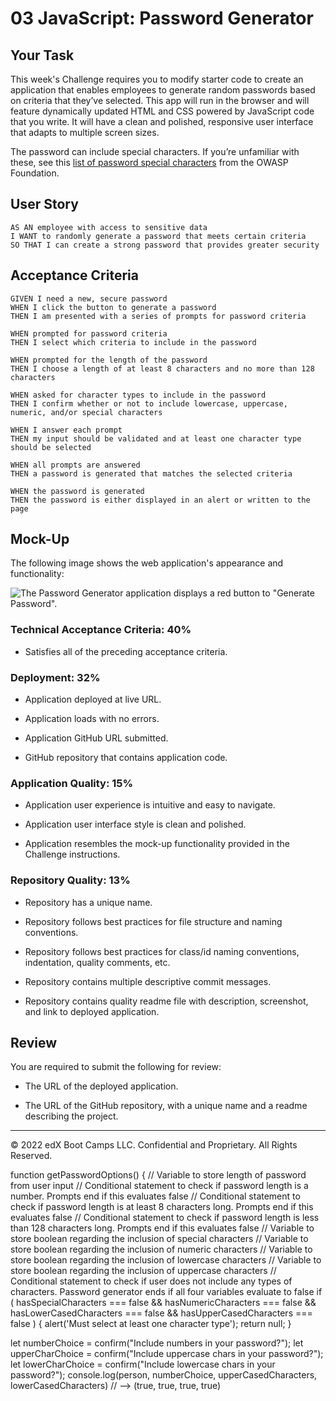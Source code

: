 # 03 JavaScript: Password Generator

## Your Task

This week's Challenge requires you to modify starter code to create an application that enables employees to generate random passwords based on criteria that they’ve selected. This app will run in the browser and will feature dynamically updated HTML and CSS powered by JavaScript code that you write. It will have a clean and polished, responsive user interface that adapts to multiple screen sizes.

The password can include special characters. If you’re unfamiliar with these, see this [list of password special characters](https://www.owasp.org/index.php/Password_special_characters) from the OWASP Foundation.

## User Story

```
AS AN employee with access to sensitive data
I WANT to randomly generate a password that meets certain criteria
SO THAT I can create a strong password that provides greater security
```

## Acceptance Criteria

```
GIVEN I need a new, secure password
WHEN I click the button to generate a password
THEN I am presented with a series of prompts for password criteria

WHEN prompted for password criteria
THEN I select which criteria to include in the password

WHEN prompted for the length of the password
THEN I choose a length of at least 8 characters and no more than 128 characters

WHEN asked for character types to include in the password
THEN I confirm whether or not to include lowercase, uppercase, numeric, and/or special characters

WHEN I answer each prompt
THEN my input should be validated and at least one character type should be selected

WHEN all prompts are answered
THEN a password is generated that matches the selected criteria

WHEN the password is generated
THEN the password is either displayed in an alert or written to the page
```

## Mock-Up

The following image shows the web application's appearance and functionality:

![The Password Generator application displays a red button to "Generate Password".](./Assets/03-javascript-homework-demo.png)


### Technical Acceptance Criteria: 40%

* Satisfies all of the preceding acceptance criteria.

### Deployment: 32%

* Application deployed at live URL.

* Application loads with no errors.

* Application GitHub URL submitted.

* GitHub repository that contains application code.

### Application Quality: 15%

* Application user experience is intuitive and easy to navigate.

* Application user interface style is clean and polished.

* Application resembles the mock-up functionality provided in the Challenge instructions.

### Repository Quality: 13%

* Repository has a unique name.

* Repository follows best practices for file structure and naming conventions.

* Repository follows best practices for class/id naming conventions, indentation, quality comments, etc.

* Repository contains multiple descriptive commit messages.

* Repository contains quality readme file with description, screenshot, and link to deployed application.

## Review

You are required to submit the following for review:

* The URL of the deployed application.

* The URL of the GitHub repository, with a unique name and a readme describing the project.

- - -
© 2022 edX Boot Camps LLC. Confidential and Proprietary. All Rights Reserved.




function getPasswordOptions() {
  // Variable to store length of password from user input
  // Conditional statement to check if password length is a number. Prompts end if this evaluates false
  // Conditional statement to check if password length is at least 8 characters long. Prompts end if this evaluates false
  // Conditional statement to check if password length is less than 128 characters long. Prompts end if this evaluates false
  // Variable to store boolean regarding the inclusion of special characters
  // Variable to store boolean regarding the inclusion of numeric characters
  // Variable to store boolean regarding the inclusion of lowercase characters
  // Variable to store boolean regarding the inclusion of uppercase characters
  // Conditional statement to check if user does not include any types of characters. Password generator ends if all four variables evaluate to false
  if (
    hasSpecialCharacters === false &&
    hasNumericCharacters === false &&
    hasLowerCasedCharacters === false &&
    hasUpperCasedCharacters === false
  ) {
    alert('Must select at least one character type');
    return null;
  }

  let numberChoice = confirm("Include numbers in your password?");
let upperCharChoice = confirm("Include uppercase chars in your password?");
let lowerCharChoice = confirm("Include lowercase chars in your password?");
console.log(person, numberChoice, upperCasedCharacters, lowerCasedCharacters)  // --> (true, true, true, true)







